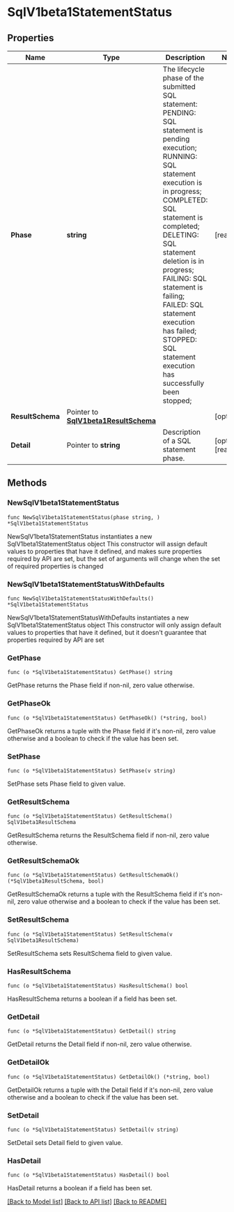# SqlV1beta1StatementStatus

## Properties

Name | Type | Description | Notes
------------ | ------------- | ------------- | -------------
**Phase** | **string** | The lifecycle phase of the submitted SQL statement: PENDING: SQL statement is pending execution; RUNNING: SQL statement execution is in progress; COMPLETED: SQL statement is completed; DELETING: SQL statement deletion is in progress; FAILING: SQL statement is failing; FAILED: SQL statement execution has failed; STOPPED: SQL statement execution has successfully been stopped;  | [readonly] 
**ResultSchema** | Pointer to [**SqlV1beta1ResultSchema**](SqlV1beta1ResultSchema.md) |  | [optional] 
**Detail** | Pointer to **string** | Description of a SQL statement phase. | [optional] [readonly] 

## Methods

### NewSqlV1beta1StatementStatus

`func NewSqlV1beta1StatementStatus(phase string, ) *SqlV1beta1StatementStatus`

NewSqlV1beta1StatementStatus instantiates a new SqlV1beta1StatementStatus object
This constructor will assign default values to properties that have it defined,
and makes sure properties required by API are set, but the set of arguments
will change when the set of required properties is changed

### NewSqlV1beta1StatementStatusWithDefaults

`func NewSqlV1beta1StatementStatusWithDefaults() *SqlV1beta1StatementStatus`

NewSqlV1beta1StatementStatusWithDefaults instantiates a new SqlV1beta1StatementStatus object
This constructor will only assign default values to properties that have it defined,
but it doesn't guarantee that properties required by API are set

### GetPhase

`func (o *SqlV1beta1StatementStatus) GetPhase() string`

GetPhase returns the Phase field if non-nil, zero value otherwise.

### GetPhaseOk

`func (o *SqlV1beta1StatementStatus) GetPhaseOk() (*string, bool)`

GetPhaseOk returns a tuple with the Phase field if it's non-nil, zero value otherwise
and a boolean to check if the value has been set.

### SetPhase

`func (o *SqlV1beta1StatementStatus) SetPhase(v string)`

SetPhase sets Phase field to given value.


### GetResultSchema

`func (o *SqlV1beta1StatementStatus) GetResultSchema() SqlV1beta1ResultSchema`

GetResultSchema returns the ResultSchema field if non-nil, zero value otherwise.

### GetResultSchemaOk

`func (o *SqlV1beta1StatementStatus) GetResultSchemaOk() (*SqlV1beta1ResultSchema, bool)`

GetResultSchemaOk returns a tuple with the ResultSchema field if it's non-nil, zero value otherwise
and a boolean to check if the value has been set.

### SetResultSchema

`func (o *SqlV1beta1StatementStatus) SetResultSchema(v SqlV1beta1ResultSchema)`

SetResultSchema sets ResultSchema field to given value.

### HasResultSchema

`func (o *SqlV1beta1StatementStatus) HasResultSchema() bool`

HasResultSchema returns a boolean if a field has been set.

### GetDetail

`func (o *SqlV1beta1StatementStatus) GetDetail() string`

GetDetail returns the Detail field if non-nil, zero value otherwise.

### GetDetailOk

`func (o *SqlV1beta1StatementStatus) GetDetailOk() (*string, bool)`

GetDetailOk returns a tuple with the Detail field if it's non-nil, zero value otherwise
and a boolean to check if the value has been set.

### SetDetail

`func (o *SqlV1beta1StatementStatus) SetDetail(v string)`

SetDetail sets Detail field to given value.

### HasDetail

`func (o *SqlV1beta1StatementStatus) HasDetail() bool`

HasDetail returns a boolean if a field has been set.


[[Back to Model list]](../README.md#documentation-for-models) [[Back to API list]](../README.md#documentation-for-api-endpoints) [[Back to README]](../README.md)


